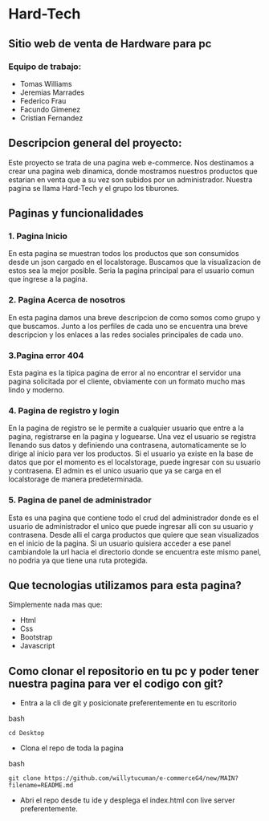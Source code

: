 # Hard-Tech
## Sitio web de venta de Hardware para pc



### Equipo de trabajo:
- Tomas Williams
- Jeremias Marrades
- Federico Frau
- Facundo Gimenez
- Cristian Fernandez

## Descripcion general del proyecto:
Este proyecto se trata de una pagina web e-commerce. Nos destinamos a crear una pagina web dinamica, donde mostramos nuestros
productos que estarian en venta que a su vez son subidos por un administrador. Nuestra pagina se llama Hard-Tech y el grupo 
los tiburones.

## Paginas y funcionalidades
### 1. Pagina Inicio 
En esta pagina se muestran todos los productos que son consumidos desde un json cargado en el localstorage. Buscamos que la visualizacion de estos sea
la mejor posible. Seria la pagina principal para el usuario comun que ingrese a la pagina.
### 2. Pagina Acerca de nosotros
En esta pagina damos una breve descripcion de como somos como grupo y que buscamos. Junto a los perfiles de cada uno se encuentra una breve descripcion y los enlaces
a las redes sociales principales de cada uno.
### 3.Pagina error 404 
Esta pagina es la tipica pagina de error al no encontrar el servidor una pagina solicitada por el cliente, obviamente con un formato mucho mas lindo y moderno.
### 4. Pagina de registro y login
En la pagina de registro se le permite a cualquier usuario que entre a la pagina, registrarse en la pagina y loguearse. Una vez el usuario se registra 
llenando sus datos y definiendo una contrasena, automaticamente se lo dirige al inicio para ver los productos. Si el usuario ya existe en la base de datos
que por el momento es el localstorage, puede ingresar con su usuario y contrasena. El admin es el unico usuario que ya se carga en el localstorage de manera 
predeterminada.
### 5. Pagina de panel de administrador
Esta es una pagina que contiene todo el crud del administrador donde es el usuario de administrador el unico que puede ingresar alli con su usuario y contrasena.
Desde alli el carga productos que quiere que sean visualizados en el inicio de la pagina. Si un usuario quisiera acceder a ese panel cambiandole la url hacia el directorio
donde se encuentra este mismo panel, no podria ya que tiene una ruta protegida.


## Que tecnologias utilizamos para esta pagina?
Simplemente nada mas que:

- Html
- Css
- Bootstrap
- Javascript

## Como clonar el repositorio en tu pc y poder tener nuestra pagina para ver el codigo con git?
- Entra a la cli de git y posicionate preferentemente en tu escritorio

bash

`cd Desktop`

- Clona el repo de toda la pagina

bash

`git clone https://github.com/willytucuman/e-commerceG4/new/MAIN?filename=README.md`

- Abri el repo desde tu ide y desplega el index.html con live server preferentemente.


